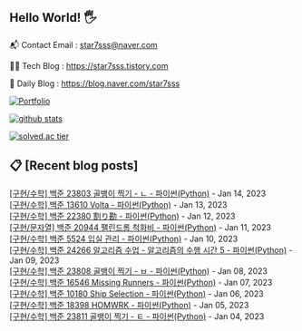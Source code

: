 ## Hello World! 🖐

📬 Contact Email : star7sss@naver.com

👨‍💻 Tech Blog : https://star7sss.tistory.com

🤪 Daily Blog : https://blog.naver.com/star7sss

[![Portfolio](https://img.shields.io/badge/Portfolio-%23000000.svg?style=for-the-badge&logo=firefox&logoColor=#FF7139)](https://fern-way-13f.notion.site/Jang-Thang-3b7b327981a2456c8ee5952eadb848b9)

[![github stats](https://github-readme-stats.vercel.app/api?username=jangThang&show_icons=true&hide_border=False)](https://star7sss.tistory.com)

[![solved.ac tier](http://mazassumnida.wtf/api/v2/generate_badge?boj=star7sss)](https://solved.ac/star7sss)

## 📋 [Recent blog posts]
[[구현/수학] 백준 23803 골뱅이 찍기 - ㄴ - 파이썬(Python)](https://star7sss.tistory.com/664) - Jan 14, 2023<br>
[[구현/수학] 백준 13610 Volta - 파이썬(Python)](https://star7sss.tistory.com/663) - Jan 13, 2023<br>
[[구현/수학] 백준 22380 割り勘 - 파이썬(Python)](https://star7sss.tistory.com/662) - Jan 12, 2023<br>
[[구현/문자열] 백준 20944 팰린드롬 척화비 - 파이썬(Python)](https://star7sss.tistory.com/661) - Jan 11, 2023<br>
[[구현/수학] 백준 5524 입실 관리 - 파이썬(Python)](https://star7sss.tistory.com/660) - Jan 10, 2023<br>
[[구현/수학] 백준 24266 알고리즘 수업 - 알고리즘의 수행 시간 5 - 파이썬(Python)](https://star7sss.tistory.com/659) - Jan 09, 2023<br>
[[구현/수학] 백준 23808 골뱅이 찍기 - ㅂ - 파이썬(Python)](https://star7sss.tistory.com/658) - Jan 08, 2023<br>
[[구현/수학] 백준 16546 Missing Runners - 파이썬(Python)](https://star7sss.tistory.com/643) - Jan 07, 2023<br>
[[구현/수학] 백준 10180 Ship Selection - 파이썬(Python)](https://star7sss.tistory.com/642) - Jan 06, 2023<br>
[[구현/수학] 백준 18398 HOMWRK - 파이썬(Python)](https://star7sss.tistory.com/641) - Jan 05, 2023<br>
[[구현/수학] 백준 23811 골뱅이 찍기 - ㅌ - 파이썬(Python)](https://star7sss.tistory.com/640) - Jan 04, 2023<br>

